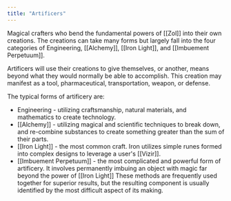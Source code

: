 ```yaml
---
title: "Artificers"
---
```

Magical crafters who bend the fundamental powers of [[Zol]] into their own creations. The creations can take many forms but largely fall into the four categories of Engineering, [[Alchemy]], [[Iron Light]], and [[Imbuement Perpetuum]].

Artificers will use their creations to give themselves, or another, means beyond what they would normally be able to accomplish. This creation may manifest as a tool, pharmaceutical,  transportation, weapon, or defense.

The typical forms of artificery are:
- Engineering - utilizing craftsmanship, natural materials, and mathematics to create technology.
- [[Alchemy]] - utilizing magical and scientific techniques to break down, and re-combine substances to create something greater than the sum of their parts.
- [[Iron Light]] - the most common craft. Iron utilizes simple runes formed into complex designs to leverage a user's [[Vizir]].
- [[Imbuement Perpetuum]] - the most complicated and powerful form of artificery. It involves permanently imbuing an object with magic far beyond the power of [[Iron Light]]
These methods are frequently used together for superior results, but the resulting component is usually identified by the most difficult aspect of its making.